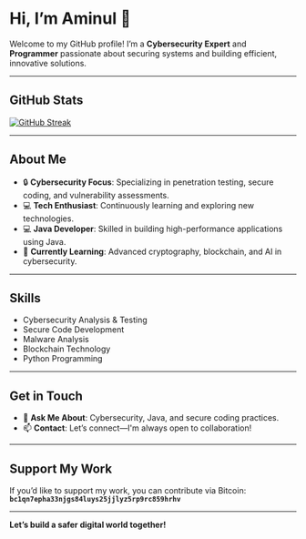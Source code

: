 # Hi, I’m Aminul 👋  

Welcome to my GitHub profile! I’m a **Cybersecurity Expert** and **Programmer** passionate about securing systems and building efficient, innovative solutions.  

---

## GitHub Stats  

[![GitHub Streak](https://streak-stats.demolab.com?user=aminulsec&theme=default)](https://git.io/streak-stats)
  

---

## About Me  

- 🔒 **Cybersecurity Focus**: Specializing in penetration testing, secure coding, and vulnerability assessments.  
- 💻 **Tech Enthusiast**: Continuously learning and exploring new technologies.  
- 💻 **Java Developer**: Skilled in building high-performance applications using Java.  
- 🌱 **Currently Learning**: Advanced cryptography, blockchain, and AI in cybersecurity.  


---

## Skills  

- Cybersecurity Analysis & Testing  
- Secure Code Development  
- Malware Analysis  
- Blockchain Technology  
- Python Programming  

---

## Get in Touch  

- 💬 **Ask Me About**: Cybersecurity, Java, and secure coding practices.  
- 📫 **Contact**: Let’s connect—I'm always open to collaboration!  

---

## Support My Work  

If you’d like to support my work, you can contribute via Bitcoin:  
**`bc1qn7epha33njgs84luys25jjlyz5rp9rc859hrhv`**

---

**Let’s build a safer digital world together!**
